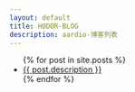 ```yaml
---
layout: default
title: HODOR-BLOG
description: aardio-博客列表
---
```


<ul>
  {% for post in site.posts %}
    <li>
      <a href="{{ post.url }}">{{ post.description }}</a>
    </li>
  {% endfor %}
</ul>
